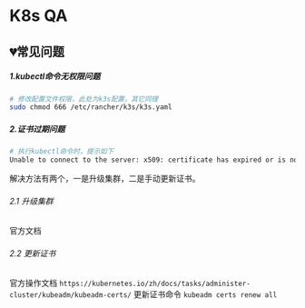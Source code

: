 # K8s QA

## 💔常见问题
##### 1.kubectl命令无权限问题
```bash
# 修改配置文件权限，此处为k3s配置，其它同理
sudo chmod 666 /etc/rancher/k3s/k3s.yaml
```
##### 2.证书过期问题
```bash
# 执行kubectl命令时，提示如下
Unable to connect to the server: x509: certificate has expired or is not yet valid
```
解决方法有两个，一是升级集群，二是手动更新证书。
###### 2.1 升级集群
官方文档

###### 2.2 更新证书
官方操作文档
`https://kubernetes.io/zh/docs/tasks/administer-cluster/kubeadm/kubeadm-certs/`
更新证书命令
`kubeadm certs renew all`
